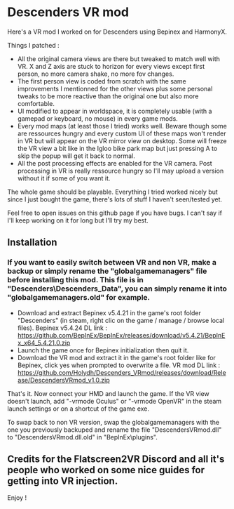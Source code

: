 # Descenders VR mod

Here's a VR mod I worked on for Descenders using Bepinex and HarmonyX.

Things I patched :
- All the original camera views are there but tweaked to match well with VR. X and Z axis are stuck to horizon for every views except first person, no more camera shake, no more fov changes.
- The first person view is coded from scratch with the same improvements I mentionned for the other views plus some personal tweaks to be more reactive than the original one but also more comfortable.
- UI modified to appear in worldspace, it is completely usable (with a gamepad or keyboard, no mouse) in every game mods.
- Every mod maps (at least those I tried) works well. Beware though some are ressources hungry and every custom UI of these maps won't render in VR but will appear on the VR mirror view on desktop. Some will freeze the VR view a bit like in the Igloo bike park map but just pressing A to skip the popup will get it back to normal.
- All the post processing effects are enabled for the VR camera. Post processing in VR is really ressource hungry so I'll may upload a version without it if some of you want it.

The whole game should be playable. Everything I tried worked nicely but since I just bought the game, there's lots of stuff I haven't seen/tested yet.

Feel free to open issues on this github page if you have bugs. I can't say if I'll keep working on it for long but I'll try my best.

## Installation

### If you want to easily switch between VR and non VR, make a backup or simply rename the "globalgamemanagers" file before installing this mod. This file is in "Descenders\Descenders_Data\", you can simply rename it into "globalgamemanagers.old" for example.

- Download and extract Bepinex v5.4.21 in the game's root folder "Descenders" (in steam, right clic on the game / manage / browse local files).
Bepinex v5.4.24 DL link : https://github.com/BepInEx/BepInEx/releases/download/v5.4.21/BepInEx_x64_5.4.21.0.zip
- Launch the game once for Bepinex initialization then quit it.
- Download the VR mod and extract it in the game's root folder like for Bepinex, click yes when prompted to overwrite a file.
VR mod DL link : https://github.com/Holydh/Descenders_VRmod/releases/download/Release/DescendersVRmod_v1.0.zip

That's it. Now connect your HMD and launch the game. If the VR view doesn't launch, add "-vrmode Oculus" or "-vrmode OpenVR" in the steam launch settings or on a shortcut of the game exe.

To swap back to non VR version, swap the globalgamemanagers with the one you previously backuped and rename the file "DescendersVRmod.dll" to "DescendersVRmod.dll.old" in "BepInEx\plugins".


## Credits for the Flatscreen2VR Discord and all it's people who worked on some nice guides for getting into VR injection.


Enjoy !
